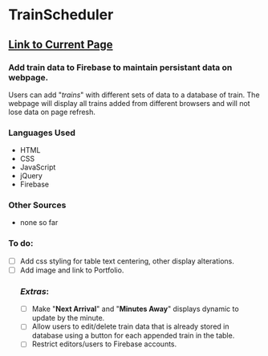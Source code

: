 # TrainScheduler

## [Link to Current Page](https://mtking78.github.io/TrainScheduler/)

### Add train data to Firebase to maintain persistant data on webpage.
Users can add "*trains*" with different sets of data to a database of train.  The webpage will display all trains added from different browsers and will not lose data on page refresh.

### Languages Used
* HTML
* CSS
* JavaScript
* jQuery
* Firebase

### Other Sources
* none so far

### To do:
- [ ] Add css styling for table text centering, other display alterations.
- [ ] Add image and link to Portfolio.
  ### *Extras*:
  - [ ] Make "**Next Arrival**" and "**Minutes Away**" displays dynamic to update by the minute.
  - [ ] Allow users to edit/delete train data that is already stored in database using a button for each appended train in the table.
  - [ ] Restrict editors/users to Firebase accounts.
